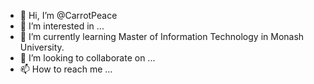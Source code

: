 - 👋 Hi, I’m @CarrotPeace
- 👀 I’m interested in ...
- 🌱 I’m currently learning Master of Information Technology in Monash University.
- 💞️ I’m looking to collaborate on ...
- 📫 How to reach me ...

<!---
CarrotPeace/CarrotPeace is a ✨ special ✨ repository because its `README.md` (this file) appears on your GitHub profile.
You can click the Preview link to take a look at your changes.
--->
